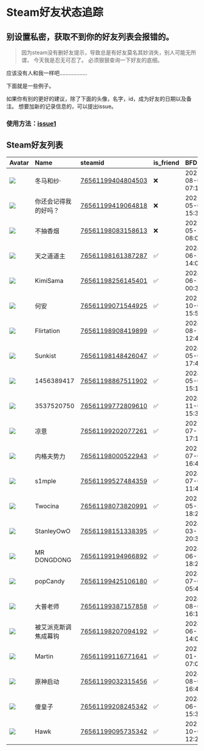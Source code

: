 # Steam好友状态追踪
## 别设置私密，获取不到你的好友列表会报错的。

> 因为steam没有删好友提示，导致总是有好友莫名其妙消失，别人可能无所谓，
> 今天我是忍无可忍了。 必须狠狠查询一下好友的底细。

应该没有人和我一样吧………………

下面就是一些例子。

如果你有别的更好的建议，除了下面的头像，名字，id，成为好友的日期以及备注。 想要加新的记录信息的，可以提出issue。

### 使用方法：[issue1](https://github.com/systemannounce/SteamFriends/issues/1)



## Steam好友列表
| Avatar                                                                            | Name        | steamid                                                                     | is_friend   | BFD                 | removed_time        | Remark   |
|:----------------------------------------------------------------------------------|:------------|:----------------------------------------------------------------------------|:------------|:--------------------|:--------------------|:---------|
| ![](https://avatars.steamstatic.com/92b701f93dd2cabf1d64f700a5392d42ebc71aec.jpg) | 冬马和纱·       | [76561199404804503](https://steamcommunity.com/profiles/76561199404804503/) | ❌           | 2025-08-08 07:15:57 | 2025-08-23 09:22:18 |          |
| ![](https://avatars.steamstatic.com/eba2a3f12b4d7039ca47851cd8c24412da929244.jpg) | 你还会记得我的好吗？  | [76561199419064818](https://steamcommunity.com/profiles/76561199419064818/) | ❌           | 2025-05-07 15:35:39 | 2025-07-16 09:43:17 |          |
| ![](https://avatars.steamstatic.com/b568381359c1da92ea24e67776165293c07264a5.jpg) | 不抽香烟        | [76561198083158613](https://steamcommunity.com/profiles/76561198083158613/) | ❌           | 2025-05-28 08:08:24 | 2025-06-22 09:45:19 |          |
| ![](https://avatars.steamstatic.com/97640c65e43b1d5b0aed3250efa9ad083b143f26.jpg) | 天之道道主       | [76561198161387287](https://steamcommunity.com/profiles/76561198161387287/) | ✅           | 2024-06-27 14:09:25 |                     |          |
| ![](https://avatars.steamstatic.com/22b3f600b365cce231fa3ae5377750f1dcda58de.jpg) | KimiSama    | [76561198256145401](https://steamcommunity.com/profiles/76561198256145401/) | ✅           | 2024-06-28 00:36:01 |                     |          |
| ![](https://avatars.steamstatic.com/fef49e7fa7e1997310d705b2a6158ff8dc1cdfeb.jpg) | 何安          | [76561199071544925](https://steamcommunity.com/profiles/76561199071544925/) | ✅           | 2025-10-02 15:50:54 |                     |          |
| ![](https://avatars.steamstatic.com/a8ecd9282d2f3b0eafa58bf71eec5da4b8de05e2.jpg) | Flirtation  | [76561198908419899](https://steamcommunity.com/profiles/76561198908419899/) | ✅           | 2024-08-29 12:46:52 |                     |          |
| ![](https://avatars.steamstatic.com/455308450c001ba24b827843093c81078b2d2042.jpg) | Sunkist     | [76561198148426047](https://steamcommunity.com/profiles/76561198148426047/) | ✅           | 2024-05-07 17:41:15 |                     |          |
| ![](https://avatars.steamstatic.com/fef49e7fa7e1997310d705b2a6158ff8dc1cdfeb.jpg) | 1456389417  | [76561198867511902](https://steamcommunity.com/profiles/76561198867511902/) | ✅           | 2024-05-05 15:19:32 |                     |          |
| ![](https://avatars.steamstatic.com/3c879d7b93cec6e060ae9e40eafe32d03ed5f64b.jpg) | 3537520750  | [76561199772809610](https://steamcommunity.com/profiles/76561199772809610/) | ✅           | 2024-11-04 15:37:38 |                     |          |
| ![](https://avatars.steamstatic.com/e1dde7fe207a397634580d4755f7890ccf24ddd7.jpg) | 凉意          | [76561199202077261](https://steamcommunity.com/profiles/76561199202077261/) | ✅           | 2025-07-11 17:18:52 |                     |          |
| ![](https://avatars.steamstatic.com/747ae6ad6eadae3e24340fd2106473c4a31a8850.jpg) | 内格夫势力       | [76561198000522943](https://steamcommunity.com/profiles/76561198000522943/) | ✅           | 2025-07-08 16:45:08 |                     |          |
| ![](https://avatars.steamstatic.com/d9e413ca0c594c9cb7988555eb0f55706a86b2bd.jpg) | s1mple      | [76561199527484359](https://steamcommunity.com/profiles/76561199527484359/) | ✅           | 2024-07-04 11:40:02 |                     |          |
| ![](https://avatars.steamstatic.com/de7aed4299406a52b01b0fc087ec5eb1d380b7e7.jpg) | Twocina     | [76561198073820991](https://steamcommunity.com/profiles/76561198073820991/) | ✅           | 2025-05-25 18:20:25 |                     |          |
| ![](https://avatars.steamstatic.com/71901004b276026f74ee7f559e048f8793c9c655.jpg) | StanleyOwO  | [76561198151338395](https://steamcommunity.com/profiles/76561198151338395/) | ✅           | 2024-03-14 20:35:59 |                     |          |
| ![](https://avatars.steamstatic.com/f2eca8d585fdc2d0d5e7abd8c22437506a89642c.jpg) | MR DONGDONG | [76561199194966892](https://steamcommunity.com/profiles/76561199194966892/) | ✅           | 2024-06-29 18:26:29 |                     |          |
| ![](https://avatars.steamstatic.com/0ed728c731796392670f9b2bbea0d1e35969aca6.jpg) | popCandy    | [76561199425106180](https://steamcommunity.com/profiles/76561199425106180/) | ✅           | 2024-07-09 05:47:30 |                     |          |
| ![](https://avatars.steamstatic.com/55b848a8de7c8ce90e9878c2681ec760bb11ec90.jpg) | 大普老师        | [76561199387157858](https://steamcommunity.com/profiles/76561199387157858/) | ✅           | 2024-08-06 16:10:17 |                     |          |
| ![](https://avatars.steamstatic.com/40648b8a7f53f2acc1ead289c49f59545c702cf2.jpg) | 被艾派克斯调焦成幕钩  | [76561198207094192](https://steamcommunity.com/profiles/76561198207094192/) | ✅           | 2024-06-18 14:07:22 |                     |          |
| ![](https://avatars.steamstatic.com/b02b43479c87845ce3d59a0b7d2ae853e7b9936b.jpg) | Martin      | [76561199116771641](https://steamcommunity.com/profiles/76561199116771641/) | ✅           | 2025-01-26 07:03:02 |                     |          |
| ![](https://avatars.steamstatic.com/d7fa05926d6b7e58bc798bc6d78d0152abf1c5e6.jpg) | 原神启动        | [76561199032315456](https://steamcommunity.com/profiles/76561199032315456/) | ✅           | 2024-08-06 16:47:04 |                     |          |
| ![](https://avatars.steamstatic.com/ccd744edbb55a43da7f2d094a9c41949205ab8e9.jpg) | 傻皇子         | [76561199208245342](https://steamcommunity.com/profiles/76561199208245342/) | ✅           | 2024-06-27 15:36:06 |                     |          |
| ![](https://avatars.steamstatic.com/22006498b74568f33e5880433d3264bd3290c4be.jpg) | Hawk        | [76561199095735342](https://steamcommunity.com/profiles/76561199095735342/) | ✅           | 2025-10-03 12:24:30 |                     |          |